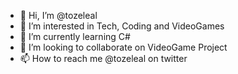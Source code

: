- 👋 Hi, I’m @tozeleal
- 👀 I’m interested in Tech, Coding and VideoGames
- 🌱 I’m currently learning C#
- 💞️ I’m looking to collaborate on VideoGame Project
- 📫 How to reach me @tozeleal on twitter

<!---
tozeleal/tozeleal is a ✨ special ✨ repository because its `README.md` (this file) appears on your GitHub profile.
You can click the Preview link to take a look at your changes.
--->
